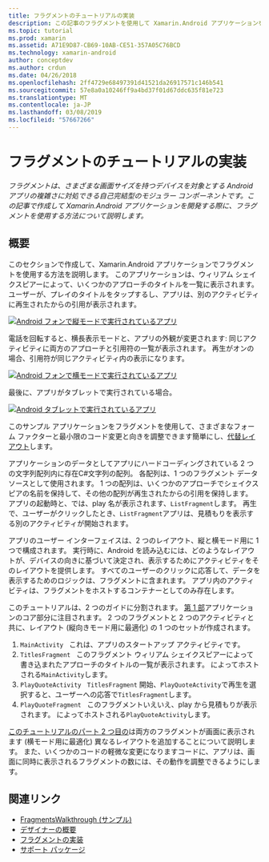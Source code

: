 ```yaml
---
title: フラグメントのチュートリアルの実装
description: この記事のフラグメントを使用して Xamarin.Android アプリケーションを開発する方法について説明します。
ms.topic: tutorial
ms.prod: xamarin
ms.assetid: A71E9D87-CB69-10AB-CE51-357A05C76BCD
ms.technology: xamarin-android
author: conceptdev
ms.author: crdun
ms.date: 04/26/2018
ms.openlocfilehash: 2ff4729e68497391d41521da26917571c146b541
ms.sourcegitcommit: 57e8a0a10246ff9a4bd37f01d67ddc635f81e723
ms.translationtype: MT
ms.contentlocale: ja-JP
ms.lasthandoff: 03/08/2019
ms.locfileid: "57667266"
---
```

# <a name="implementing-fragments---walkthrough"></a>フラグメントのチュートリアルの実装

_フラグメントは、さまざまな画面サイズを持つデバイスを対象とする Android アプリの複雑さに対処できる自己完結型のモジュラー コンポーネントです。この記事で作成して Xamarin.Android アプリケーションを開発する際に、フラグメントを使用する方法について説明します。_

## <a name="overview"></a>概要

このセクションで作成して、Xamarin.Android アプリケーションでフラグメントを使用する方法を説明します。 このアプリケーションは、ウィリアム シェイクスピアーによって、いくつかのアプローチのタイトルを一覧に表示されます。 ユーザーが、プレイのタイトルをタップするし、アプリは、別のアクティビティに再生されたからの引用が表示されます。

[![Android フォンで縦モードで実行されているアプリ](./images/intro-screenshot-phone-sml.png)](./images/intro-screenshot-phone.png#lightbox)

電話を回転すると、横長表示モードと、アプリの外観が変更されます: 同じアクティビティに両方のアプローチと引用符の一覧が表示されます。 再生がオンの場合、引用符が同じアクティビティ内の表示になります。

[![Android フォンで横モードで実行されているアプリ](./images/intro-screenshot-phone-land-sml.png)](./images/intro-screenshot-phone-land.png#lightbox)

最後に、アプリがタブレットで実行されている場合。

[![Android タブレットで実行されているアプリ](./images/intro-screenshot-tablet-sml.png)](./images/intro-screenshot-tablet.png#lightbox)

このサンプル アプリケーションをフラグメントを使用して、さまざまなフォーム ファクターと最小限のコード変更と向きを調整できます簡単にし、[代替レイアウト](/xamarin/android/app-fundamentals/resources-in-android/alternate-resources)します。

アプリケーションのデータとしてアプリにハードコーディングされている 2 つの文字列配列内に存在C#文字列の配列。 各配列は、1 つのフラグメント データ ソースとして使用されます。  1 つの配列は、いくつかのアプローチでシェイクスピアの名前を保持して、その他の配列が再生されたからの引用を保持します。 アプリの起動時と、では、play 名が表示されます、`ListFragment`します。 再生で、ユーザーがクリックしたとき、`ListFragment`アプリは、見積もりを表示する別のアクティビティが開始されます。

アプリのユーザー インターフェイスは、2 つのレイアウト、縦と横モード用に 1 つで構成されます。 実行時に、Android を読み込むには、どのようなレイアウトが、デバイスの向きに基づいて決定され、表示するためにアクティビティをそのレイアウトを提供します。 すべてのユーザーのクリックに応答して、データを表示するためのロジックは、フラグメントに含まれます。 アプリ内のアクティビティは、フラグメントをホストするコンテナーとしてのみ存在します。

このチュートリアルは、2 つのガイドに分割されます。 [第 1 部](./walkthrough.md)アプリケーションのコア部分に注目されます。 2 つのフラグメントと 2 つのアクティビティと共に、レイアウト (縦向きモード用に最適化) の 1 つのセットが作成されます。

1. `MainActivity` &nbsp; これは、アプリのスタートアップ アクティビティです。
1. `TitlesFragment` &nbsp; このフラグメント ウィリアム シェイクスピアーによって書き込まれたアプローチのタイトルの一覧が表示されます。 によってホストされる`MainActivity`します。
1. `PlayQuoteActivity` &nbsp; `TitlesFragment` 開始、`PlayQuoteActivity`で再生を選択すると、ユーザーへの応答で`TitlesFragment`します。
1. `PlayQuoteFragment` &nbsp; このフラグメントいえいえ、play から見積もりが表示されます。 によってホストされる`PlayQuoteActivity`します。

[このチュートリアルのパート 2 つ目の](./walkthrough-landscape.md)は両方のフラグメントが画面に表示されます (横モード用に最適化) 異なるレイアウトを追加することについて説明します。 また、いくつかのコードの軽微な変更になりますコードに、アプリは、画面に同時に表示されるフラグメントの数には、その動作を調整できるようにします。

## <a name="related-links"></a>関連リンク

- [FragmentsWalkthrough (サンプル)](https://developer.xamarin.com/samples/monodroid/FragmentsWalkthrough/)
- [デザイナーの概要](~/android/user-interface/android-designer/index.md)
- [フラグメントの実装](https://developer.android.com/guide/topics/fundamentals/fragments.html)
- [サポート パッケージ](https://developer.android.com/sdk/compatibility-library.html)
